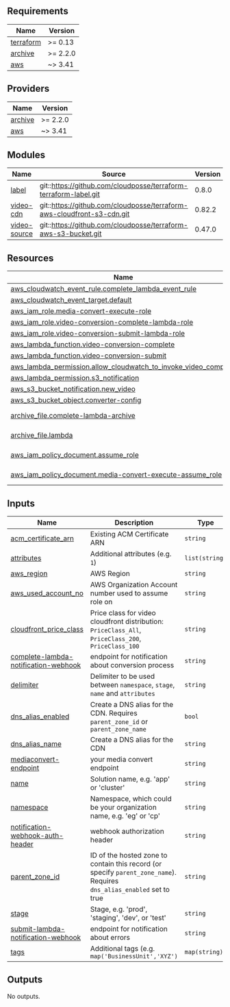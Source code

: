<!-- markdownlint-disable -->
## Requirements

| Name | Version |
|------|---------|
| <a name="requirement_terraform"></a> [terraform](#requirement\_terraform) | >= 0.13 |
| <a name="requirement_archive"></a> [archive](#requirement\_archive) | >= 2.2.0 |
| <a name="requirement_aws"></a> [aws](#requirement\_aws) | ~> 3.41 |

## Providers

| Name | Version |
|------|---------|
| <a name="provider_archive"></a> [archive](#provider\_archive) | >= 2.2.0 |
| <a name="provider_aws"></a> [aws](#provider\_aws) | ~> 3.41 |

## Modules

| Name | Source | Version |
|------|--------|---------|
| <a name="module_label"></a> [label](#module\_label) | git::https://github.com/cloudposse/terraform-terraform-label.git | 0.8.0 |
| <a name="module_video-cdn"></a> [video-cdn](#module\_video-cdn) | git::https://github.com/cloudposse/terraform-aws-cloudfront-s3-cdn.git | 0.82.2 |
| <a name="module_video-source"></a> [video-source](#module\_video-source) | git::https://github.com/cloudposse/terraform-aws-s3-bucket.git | 0.47.0 |

## Resources

| Name | Type |
|------|------|
| [aws_cloudwatch_event_rule.complete_lambda_event_rule](https://registry.terraform.io/providers/hashicorp/aws/latest/docs/resources/cloudwatch_event_rule) | resource |
| [aws_cloudwatch_event_target.default](https://registry.terraform.io/providers/hashicorp/aws/latest/docs/resources/cloudwatch_event_target) | resource |
| [aws_iam_role.media-convert-execute-role](https://registry.terraform.io/providers/hashicorp/aws/latest/docs/resources/iam_role) | resource |
| [aws_iam_role.video-conversion-complete-lambda-role](https://registry.terraform.io/providers/hashicorp/aws/latest/docs/resources/iam_role) | resource |
| [aws_iam_role.video-conversion-submit-lambda-role](https://registry.terraform.io/providers/hashicorp/aws/latest/docs/resources/iam_role) | resource |
| [aws_lambda_function.video-conversion-complete](https://registry.terraform.io/providers/hashicorp/aws/latest/docs/resources/lambda_function) | resource |
| [aws_lambda_function.video-conversion-submit](https://registry.terraform.io/providers/hashicorp/aws/latest/docs/resources/lambda_function) | resource |
| [aws_lambda_permission.allow_cloudwatch_to_invoke_video_complete](https://registry.terraform.io/providers/hashicorp/aws/latest/docs/resources/lambda_permission) | resource |
| [aws_lambda_permission.s3_notification](https://registry.terraform.io/providers/hashicorp/aws/latest/docs/resources/lambda_permission) | resource |
| [aws_s3_bucket_notification.new_video](https://registry.terraform.io/providers/hashicorp/aws/latest/docs/resources/s3_bucket_notification) | resource |
| [aws_s3_bucket_object.converter-config](https://registry.terraform.io/providers/hashicorp/aws/latest/docs/resources/s3_bucket_object) | resource |
| [archive_file.complete-lambda-archive](https://registry.terraform.io/providers/hashicorp/archive/latest/docs/data-sources/file) | data source |
| [archive_file.lambda](https://registry.terraform.io/providers/hashicorp/archive/latest/docs/data-sources/file) | data source |
| [aws_iam_policy_document.assume_role](https://registry.terraform.io/providers/hashicorp/aws/latest/docs/data-sources/iam_policy_document) | data source |
| [aws_iam_policy_document.media-convert-execute-assume_role](https://registry.terraform.io/providers/hashicorp/aws/latest/docs/data-sources/iam_policy_document) | data source |

## Inputs

| Name | Description | Type | Default | Required |
|------|-------------|------|---------|:--------:|
| <a name="input_acm_certificate_arn"></a> [acm\_certificate\_arn](#input\_acm\_certificate\_arn) | Existing ACM Certificate ARN | `string` | `""` | no |
| <a name="input_attributes"></a> [attributes](#input\_attributes) | Additional attributes (e.g. `1`) | `list(string)` | `[]` | no |
| <a name="input_aws_region"></a> [aws\_region](#input\_aws\_region) | AWS Region | `string` | n/a | yes |
| <a name="input_aws_used_account_no"></a> [aws\_used\_account\_no](#input\_aws\_used\_account\_no) | AWS Organization Account number used to assume role on | `string` | n/a | yes |
| <a name="input_cloudfront_price_class"></a> [cloudfront\_price\_class](#input\_cloudfront\_price\_class) | Price class for video cloudfront distribution: `PriceClass_All`, `PriceClass_200`, `PriceClass_100` | `string` | `"PriceClass_100"` | no |
| <a name="input_complete-lambda-notification-webhook"></a> [complete-lambda-notification-webhook](#input\_complete-lambda-notification-webhook) | endpoint for notification about conversion process | `string` | n/a | yes |
| <a name="input_delimiter"></a> [delimiter](#input\_delimiter) | Delimiter to be used between `namespace`, `stage`, `name` and `attributes` | `string` | `"-"` | no |
| <a name="input_dns_alias_enabled"></a> [dns\_alias\_enabled](#input\_dns\_alias\_enabled) | Create a DNS alias for the CDN. Requires `parent_zone_id` or `parent_zone_name` | `bool` | `false` | no |
| <a name="input_dns_alias_name"></a> [dns\_alias\_name](#input\_dns\_alias\_name) | Create a DNS alias for the CDN | `string` | `false` | no |
| <a name="input_mediaconvert-endpoint"></a> [mediaconvert-endpoint](#input\_mediaconvert-endpoint) | your media convert endpoint | `string` | n/a | yes |
| <a name="input_name"></a> [name](#input\_name) | Solution name, e.g. 'app' or 'cluster' | `string` | `"app"` | no |
| <a name="input_namespace"></a> [namespace](#input\_namespace) | Namespace, which could be your organization name, e.g. 'eg' or 'cp' | `string` | n/a | yes |
| <a name="input_notification-webhook-auth-header"></a> [notification-webhook-auth-header](#input\_notification-webhook-auth-header) | webhook authorization header | `string` | `""` | no |
| <a name="input_parent_zone_id"></a> [parent\_zone\_id](#input\_parent\_zone\_id) | ID of the hosted zone to contain this record (or specify `parent_zone_name`). Requires `dns_alias_enabled` set to true | `string` | `""` | no |
| <a name="input_stage"></a> [stage](#input\_stage) | Stage, e.g. 'prod', 'staging', 'dev', or 'test' | `string` | n/a | yes |
| <a name="input_submit-lambda-notification-webhook"></a> [submit-lambda-notification-webhook](#input\_submit-lambda-notification-webhook) | endpoint for notification about errors | `string` | n/a | yes |
| <a name="input_tags"></a> [tags](#input\_tags) | Additional tags (e.g. `map('BusinessUnit','XYZ')` | `map(string)` | `{}` | no |

## Outputs

No outputs.
<!-- markdownlint-restore -->
